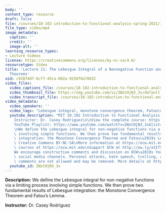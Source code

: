 ```yaml
---
body: ''
content_type: resource
draft: false
file: /courses/18-102-introduction-to-functional-analysis-spring-2021/18102-sp21-lecture-11_360p_16_9.mp4
file_type: video/mp4
image_metadata:
  caption: ''
  credit: ''
  image-alt: ''
learning_resource_types:
- Lecture Videos
license: https://creativecommons.org/licenses/by-nc-sa/4.0/
resourcetype: Video
title: 'Lecture 11: The Lebesgue Integral of a Nonnegative Function and Convergence
  Theorems'
uid: c92874df-6cf7-45ca-802a-9258f8a78d32
video_files:
  video_captions_file: /courses/18-102-introduction-to-functional-analysis-spring-2021/1NYf07CeU_UOLHdATqLRGPBMjdb_-orFK_transcript.webvtt
  video_thumbnail_file: https://img.youtube.com/vi/ZWzCHjN3_3s/default.jpg
  video_transcript_file: /courses/18-102-introduction-to-functional-analysis-spring-2021/1NYf07CeU_UOLHdATqLRGPBMjdb_-orFK_transcript.pdf
video_metadata:
  video_speakers: ''
  video_tags: "Lebesgue integral, monotone convergence theorem, Fatou\u2019s lemma"
  youtube_description: "MIT 18.102 Introduction to Functional Analysis, Spring 2021\n\
    Instructor: Dr. Casey Rodriguez\n\nView the complete course: https://ocw.mit.edu/courses/18-102-introduction-to-functional-analysis-spring-2021/\n\
    YouTube Playlist: https://www.youtube.com/watch?v=ZWzCHjN3_3s&list=PLUl4u3cNGP63micsJp_--fRAjZXPrQzW_&index=11\n\
    \nWe define the Lebesgue integral for non-negative functions via a limiting process\
    \ involving simple functions. We then prove two fundamental results of Lebesgue\
    \ integration: the Monotone Convergence Theorem and Fatou\u2019s Lemma.\n\nLicense:\
    \ Creative Commons BY-NC-SA\nMore information at https://ocw.mit.edu/terms\nMore\
    \ courses at https://ocw.mit.edu\nSupport OCW at http://ow.ly/a1If50zVRlQ\n\n\
    We encourage constructive comments and discussion on OCW\u2019s YouTube and other\
    \ social media channels. Personal attacks, hate speech, trolling, and inappropriate\
    \ comments are not allowed and may be removed. More details at https://ocw.mit.edu/comments."
  youtube_id: ZWzCHjN3_3s
---
```

**Description:** We define the Lebesgue integral for non-negative functions via a limiting process involving simple functions. We then prove two fundamental results of Lebesgue integration: the Monotone Convergence Theorem and Fatou’s Lemma.

**Instructor:** Dr. Casey Rodriguez